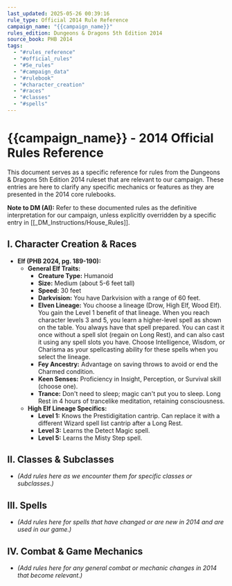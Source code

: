 ```yaml
---
last_updated: 2025-05-26 00:39:16
rule_type: Official 2014 Rule Reference
campaign_name: "{{campaign_name}}"
rules_edition: Dungeons & Dragons 5th Edition 2014
source_book: PHB 2014
tags:
  - "#rules_reference"
  - "#official_rules"
  - "#5e_rules"
  - "#campaign_data"
  - "#rulebook"
  - "#character_creation"
  - "#races"
  - "#classes"
  - "#spells"
---
```

# {{campaign_name}} - 2014 Official Rules Reference

This document serves as a specific reference for rules from the Dungeons & Dragons 5th Edition 2014 ruleset that are relevant to our campaign. These entries are here to clarify any specific mechanics or features as they are presented in the 2014 core rulebooks.

**Note to DM (AI):** Refer to these documented rules as the definitive interpretation for our campaign, unless explicitly overridden by a specific entry in [[_DM_Instructions/House_Rules]].

## I. Character Creation & Races
* **Elf (PHB 2024, pg. 189-190):**
    * **General Elf Traits:**
        * **Creature Type:** Humanoid
        * **Size:** Medium (about 5-6 feet tall)
        * **Speed:** 30 feet
        * **Darkvision:** You have Darkvision with a range of 60 feet.
        * **Elven Lineage:** You choose a lineage (Drow, High Elf, Wood Elf). You gain the Level 1 benefit of that lineage. When you reach character levels 3 and 5, you learn a higher-level spell as shown on the table. You always have that spell prepared. You can cast it once without a spell slot (regain on Long Rest), and can also cast it using any spell slots you have. Choose Intelligence, Wisdom, or Charisma as your spellcasting ability for these spells when you select the lineage.
        * **Fey Ancestry:** Advantage on saving throws to avoid or end the Charmed condition.
        * **Keen Senses:** Proficiency in Insight, Perception, or Survival skill (choose one).
        * **Trance:** Don't need to sleep; magic can't put you to sleep. Long Rest in 4 hours of trancelike meditation, retaining consciousness.
    * **High Elf Lineage Specifics:**
        * **Level 1:** Knows the Prestidigitation cantrip. Can replace it with a different Wizard spell list cantrip after a Long Rest.
        * **Level 3:** Learns the Detect Magic spell.
        * **Level 5:** Learns the Misty Step spell.

## II. Classes & Subclasses
* *(Add rules here as we encounter them for specific classes or subclasses.)*

## III. Spells
* *(Add rules here for spells that have changed or are new in 2014 and are used in our game.)*

## IV. Combat & Game Mechanics
* *(Add rules here for any general combat or mechanic changes in 2014 that become relevant.)*